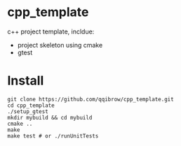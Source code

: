 # cpp_template
c++ project template, incldue:

  * project skeleton using cmake
  * gtest

# Install
```
git clone https://github.com/qqibrow/cpp_template.git
cd cpp_template
./setup_gtest
mkdir mybuild && cd mybuild
cmake ..
make
make test # or ./runUnitTests
```
